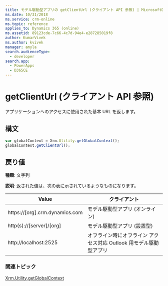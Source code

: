 ```yaml
---
title: モデル駆動型アプリの getClientUrl (クライアント API 参照) | MicrosoftDocs
ms.date: 10/31/2018
ms.service: crm-online
ms.topic: reference
applies_to: Dynamics 365 (online)
ms.assetid: 89123cde-7c66-4c7d-94e4-e287285019f8
author: KumarVivek
ms.author: kvivek
manager: amyla
search.audienceType:
  - developer
search.app:
  - PowerApps
  - D365CE
---
```

# <a name="getclienturl-client-api-reference"></a>getClientUrl (クライアント API 参照)



アプリケーションへのアクセスに使用された基本 URL を返します。

## <a name="syntax"></a>構文

```JavaScript
var globalContext = Xrm.Utility.getGlobalContext();
globalContext.getClientUrl();
``` 

## <a name="return-value"></a>戻り値

**種類**: 文字列

**説明**: 返された値は、次の表に示されているようなものになります。

|Value |クライアント |
|---|---|
|https://[org].crm.dynamics.com|モデル駆動型アプリ (オンライン)|
|http(s)://[server]/[org]|モデル駆動型アプリ (設置型)|
|http://localhost:2525|オフライン時にオフライン アクセス対応 Outlook 用モデル駆動型アプリ|

### <a name="related-topics"></a>関連トピック

[Xrm.Utility.getGlobalContext](../getGlobalContext.md)





